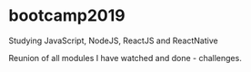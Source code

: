 # bootcamp2019
Studying JavaScript, NodeJS, ReactJS and ReactNative

Reunion of all modules I have watched and done - challenges.
